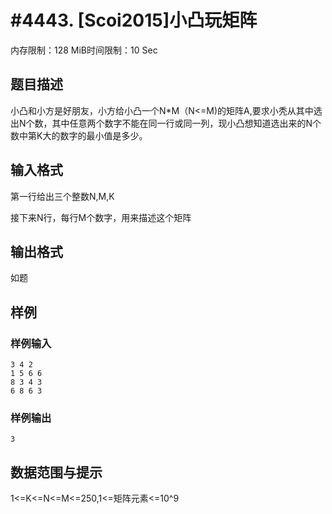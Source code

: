 # #4443. [Scoi2015]小凸玩矩阵

内存限制：128 MiB时间限制：10 Sec

## 题目描述

小凸和小方是好朋友，小方给小凸一个N*M（N<=M)的矩阵A,要求小秃从其中选出N个数，其中任意两个数字不能在同一行或同一列，现小凸想知道选出来的N个数中第K大的数字的最小值是多少。

## 输入格式

第一行给出三个整数N,M,K

接下来N行，每行M个数字，用来描述这个矩阵

## 输出格式

如题 

## 样例

### 样例输入

    
    3 4 2
    1 5 6 6 
    8 3 4 3
    6 8 6 3
    

### 样例输出

    
    3
    

## 数据范围与提示

1<=K<=N<=M<=250,1<=矩阵元素<=10^9

